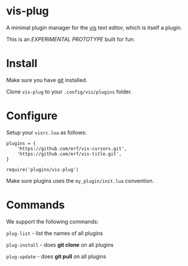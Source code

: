 # vis-plug

A minimal plugin manager for the [vis](https://github.com/martanne/vis) text editor, which is itself a plugin.

This is an *EXPERIMENTAL PROTOTYPE* built for fun.

# Install

Make sure you have [git](https://git-scm.com/) installed.

Clone `vis-plug` to your `.config/vis/plugins` folder.

# Configure

Setup your  `visrc.lua` as follows:

```
plugins = {
	'https://github.com/erf/vis-cursors.git',
	'https://github.com/erf/vis-title.git',
}

require('plugins/vis-plug')
```

Make sure plugins uses the `my_plugin/init.lua` convention.

# Commands

We support the following commands:

`plug-list` - list the names of all plugins

`plug-install` - does **git clone** on all plugins

`plug-update` - does **git pull** on all plugins


